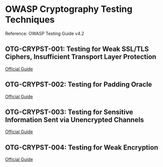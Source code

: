 # OWASP Cryptography Testing Techniques  

Reference: OWASP Testing Guide v4.2  

## OTG-CRYPST-001: Testing for Weak SSL/TLS Ciphers, Insufficient Transport Layer Protection  
[Official Guide](https://owasp.org/www-project-web-security-testing-guide/latest/4-Web_Application_Security_Testing/09-Testing_for_Weak_Cryptography/01-Testing_for_Weak_SSL_TLS_Ciphers_Insufficient_Transport_Layer_Protection)  

## OTG-CRYPST-002: Testing for Padding Oracle  
[Official Guide](https://owasp.org/www-project-web-security-testing-guide/latest/4-Web_Application_Security_Testing/09-Testing_for_Weak_Cryptography/02-Testing_for_Padding_Oracle)  

## OTG-CRYPST-003: Testing for Sensitive Information Sent via Unencrypted Channels  
[Official Guide](https://owasp.org/www-project-web-security-testing-guide/latest/4-Web_Application_Security_Testing/09-Testing_for_Weak_Cryptography/03-Testing_for_Sensitive_Information_Sent_via_Unencrypted_Channels)  

## OTG-CRYPST-004: Testing for Weak Encryption  
[Official Guide](https://owasp.org/www-project-web-security-testing-guide/latest/4-Web_Application_Security_Testing/09-Testing_for_Weak_Cryptography/04-Testing_for_Weak_Encryption)